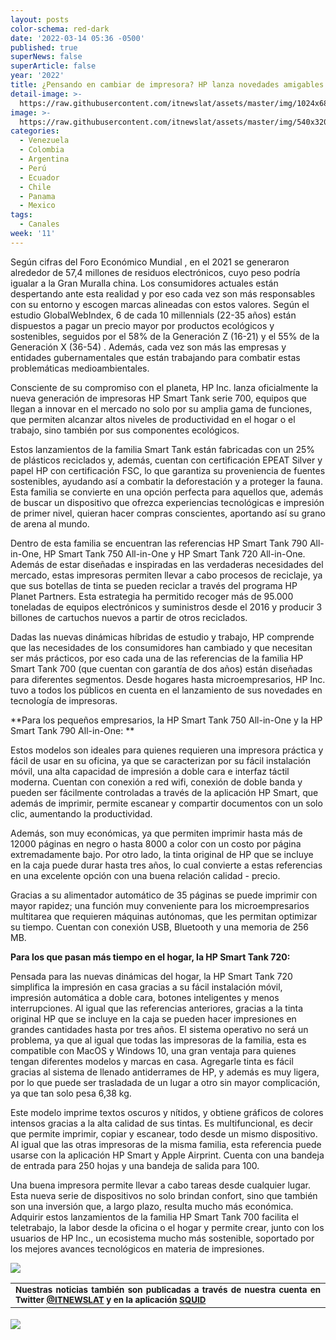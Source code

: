```yaml
---
layout: posts
color-schema: red-dark
date: '2022-03-14 05:36 -0500'
published: true
superNews: false
superArticle: false
year: '2022'
title: ¿Pensando en cambiar de impresora? HP lanza novedades amigables con el planeta
detail-image: >-
  https://raw.githubusercontent.com/itnewslat/assets/master/img/1024x680/impresora-hp-g-.jpg
image: >-
  https://raw.githubusercontent.com/itnewslat/assets/master/img/540x320/impresora-hp-p-.jpg
categories:
  - Venezuela
  - Colombia
  - Argentina
  - Perú
  - Ecuador
  - Chile
  - Panama
  - Mexico
tags:
  - Canales
week: '11'
---
```

Según cifras del Foro Económico Mundial , en el 2021 se generaron alrededor de 57,4 millones de residuos electrónicos, cuyo peso podría igualar a la Gran Muralla china. Los consumidores actuales están despertando ante esta realidad y por eso cada vez son más responsables con su entorno y escogen marcas alineadas con estos valores. Según el estudio GlobalWebIndex, 6 de cada 10 millennials (22-35 años) están dispuestos a pagar un precio mayor por productos ecológicos y sostenibles, seguidos por el 58% de la Generación Z (16-21) y el 55% de la Generación X (36-54) . Además, cada vez son más las empresas y entidades gubernamentales que están trabajando para combatir estas problemáticas medioambientales. 

Consciente de su compromiso con el planeta, HP Inc. lanza oficialmente la nueva generación de impresoras HP Smart Tank serie 700, equipos que llegan a innovar en el mercado no solo por su amplia gama de funciones, que permiten alcanzar altos niveles de productividad en el hogar o el trabajo, sino también por sus componentes ecológicos.

Estos lanzamientos de la familia Smart Tank están fabricadas con un 25% de plásticos reciclados y, además, cuentan con certificación EPEAT Silver y papel HP con certificación FSC, lo que garantiza su proveniencia de fuentes sostenibles, ayudando así a combatir la deforestación y a proteger la fauna. Esta familia se convierte en una opción perfecta para aquellos que, además de buscar un dispositivo que ofrezca experiencias tecnológicas e impresión de primer nivel, quieran hacer compras conscientes, aportando así su grano de arena al mundo.

Dentro de esta familia se encuentran las referencias HP Smart Tank 790 All-in-One, HP Smart Tank 750 All-in-One y HP Smart Tank 720 All-in-One. Además de estar diseñadas e inspiradas en las verdaderas necesidades del mercado, estas impresoras permiten llevar a cabo procesos de reciclaje, ya que sus botellas de tinta se pueden reciclar a través del programa HP Planet Partners. Esta estrategia ha permitido recoger más de 95.000 toneladas de equipos electrónicos y suministros desde el 2016 y producir 3 billones de cartuchos nuevos a partir de otros reciclados.

Dadas las nuevas dinámicas híbridas de estudio y trabajo, HP comprende que las necesidades de los consumidores han cambiado y que necesitan ser más prácticos, por eso cada una de las referencias de la familia HP Smart Tank 700 (que cuentan con garantía de dos años) están diseñadas para diferentes segmentos. Desde hogares hasta microempresarios, HP Inc. tuvo a todos los públicos en cuenta en el lanzamiento de sus novedades en tecnología de impresoras. 

**Para los pequeños empresarios, la HP Smart Tank 750 All-in-One y la HP Smart Tank 790 All-in-One: **

Estos modelos son ideales para quienes requieren una impresora práctica y fácil de usar en su oficina, ya que se caracterizan por su fácil instalación móvil, una alta capacidad de impresión a doble cara e interfaz táctil moderna. Cuentan con conexión a red wifi, conexión de doble banda y pueden ser fácilmente controladas a través de la aplicación HP Smart, que además de imprimir, permite escanear y compartir documentos con un solo clic, aumentando la productividad. 


Además, son muy económicas, ya que permiten imprimir hasta más de 12000 páginas en negro o hasta 8000 a color con un costo por página extremadamente bajo. Por otro lado, la tinta original de HP que se incluye en la caja puede durar hasta tres años, lo cual convierte a estas referencias en una excelente opción con una buena relación calidad - precio.

Gracias a su alimentador automático de 35 páginas se puede imprimir con mayor rapidez; una función muy conveniente para los microempresarios multitarea que requieren máquinas autónomas, que les permitan optimizar su tiempo. Cuentan con conexión USB, Bluetooth y una memoria de 256 MB.

**Para los que pasan más tiempo en el hogar, la HP Smart Tank 720:**

Pensada para las nuevas dinámicas del hogar, la HP Smart Tank 720 simplifica la impresión en casa gracias a su fácil instalación móvil, impresión automática a doble cara, botones inteligentes y menos interrupciones. Al igual que las referencias anteriores, gracias a la tinta original HP que se incluye en la caja se pueden hacer impresiones en grandes cantidades hasta por tres años.
El sistema operativo no será un problema, ya que al igual que todas las impresoras de la familia, esta es compatible con MacOS y Windows 10, una gran ventaja para quienes tengan diferentes modelos y marcas en casa.  Agregarle tinta es fácil gracias al sistema de llenado antiderrames de HP, y además es muy ligera, por lo que puede ser trasladada de un lugar a otro sin mayor complicación, ya que tan solo pesa 6,38 kg.

Este modelo imprime textos oscuros y nítidos, y obtiene gráficos de colores intensos gracias a la alta calidad de sus tintas. Es multifuncional, es decir que permite imprimir, copiar y escanear, todo desde un mismo dispositivo.  Al igual que las otras impresoras de la misma familia, esta referencia puede usarse con la aplicación HP Smart y Apple Airprint. Cuenta con una bandeja de entrada para 250 hojas y una bandeja de salida para 100. 

Una buena impresora permite llevar a cabo tareas desde cualquier lugar. Esta nueva serie de dispositivos no solo brindan confort, sino que también son una inversión que, a largo plazo, resulta mucho más económica. Adquirir estos lanzamientos de la familia HP Smart Tank 700 facilita el teletrabajo, la labor desde la oficina o el hogar y permite crear, junto con los usuarios de HP Inc., un ecosistema mucho más sostenible, soportado por los mejores avances tecnológicos en materia de impresiones. 

![]({{site.baseurl}}/https://raw.githubusercontent.com/itnewslat/assets/master/img/540x320/impresora-hp-p-.jpg)
<table style="height: 42px;" width="569">
<tbody>
<tr>
<td style="text-align: justify;"><sub><strong>Nuestras noticias también son publicadas a través de nuestra cuenta en Twitter <a href="https://twitter.com/itnewslat?lang=es">@ITNEWSLAT</a> y en la aplicación <a href="https://squidapp.co/en/">SQUID</a></strong></sub></td>
</tr>
</tbody>
</table>

<img src="https://tracker.metricool.com/c3po.jpg?hash=56f88a41e39ab42c063cc51676587a04"/>